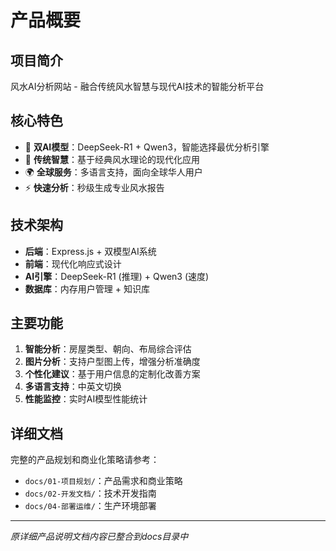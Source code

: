 # 产品概要

## 项目简介
风水AI分析网站 - 融合传统风水智慧与现代AI技术的智能分析平台

## 核心特色
- 🤖 **双AI模型**：DeepSeek-R1 + Qwen3，智能选择最优分析引擎
- 🏮 **传统智慧**：基于经典风水理论的现代化应用
- 🌍 **全球服务**：多语言支持，面向全球华人用户
- ⚡ **快速分析**：秒级生成专业风水报告

## 技术架构
- **后端**：Express.js + 双模型AI系统
- **前端**：现代化响应式设计
- **AI引擎**：DeepSeek-R1 (推理) + Qwen3 (速度)
- **数据库**：内存用户管理 + 知识库

## 主要功能
1. **智能分析**：房屋类型、朝向、布局综合评估
2. **图片分析**：支持户型图上传，增强分析准确度
3. **个性化建议**：基于用户信息的定制化改善方案
4. **多语言支持**：中英文切换
5. **性能监控**：实时AI模型性能统计

## 详细文档
完整的产品规划和商业化策略请参考：
- `docs/01-项目规划/`：产品需求和商业策略
- `docs/02-开发文档/`：技术开发指南
- `docs/04-部署运维/`：生产环境部署

---

*原详细产品说明文档内容已整合到docs目录中*